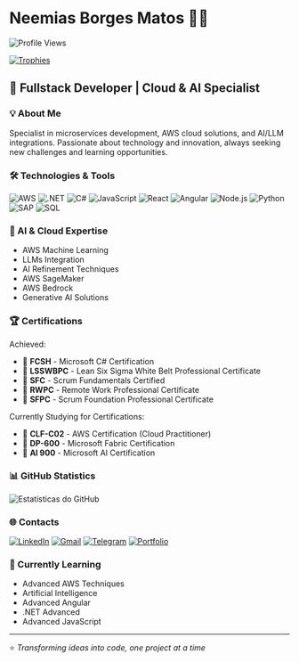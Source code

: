 # Neemias Borges Matos 👨‍💻

![Profile Views](https://komarev.com/ghpvc/?username=Neemoasb&color=0e75b6&style=flat-square)

[![Trophies](https://github-profile-trophy.vercel.app/?username=NeemiasBorges&theme=onedark&column=4&margin-w=15&margin-h=15&no-frame=true&title=MultiLanguage,Commits,Experience,Repositories)](https://github.com/ryo-ma/github-profile-trophy)

## 🚀 Fullstack Developer | Cloud & AI Specialist

### 💡 About Me
Specialist in microservices development, AWS cloud solutions, and AI/LLM integrations. Passionate about technology and innovation, always seeking new challenges and learning opportunities.

### 🛠️ Technologies & Tools
![AWS](https://img.shields.io/badge/Amazon_AWS-232F3E?style=for-the-badge&logo=amazon-aws&logoColor=white)
![.NET](https://img.shields.io/badge/.NET-512BD4?style=for-the-badge&logo=dotnet&logoColor=white)
![C#](https://img.shields.io/badge/C%23-239120?style=for-the-badge&logo=c-sharp&logoColor=white)
![JavaScript](https://img.shields.io/badge/JavaScript-F7DF1E?style=for-the-badge&logo=javascript&logoColor=black)
![React](https://img.shields.io/badge/React-20232A?style=for-the-badge&logo=react&logoColor=61DAFB)
![Angular](https://img.shields.io/badge/Angular-DD0031?style=for-the-badge&logo=angular&logoColor=white)
![Node.js](https://img.shields.io/badge/Node.js-43853D?style=for-the-badge&logo=node.js&logoColor=white)
![Python](https://img.shields.io/badge/Python-3776AB?style=for-the-badge&logo=python&logoColor=white)
![SAP](https://img.shields.io/badge/SAP-0FAAFF?style=for-the-badge&logo=sap&logoColor=white)
![SQL](https://img.shields.io/badge/SQL-4479A1?style=for-the-badge&logo=sql&logoColor=white)

### 🧠 AI & Cloud Expertise
- AWS Machine Learning
- LLMs Integration
- AI Refinement Techniques
- AWS SageMaker
- AWS Bedrock
- Generative AI Solutions

### 🏆 Certifications
Achieved:
- 🔹 **FCSH** - Microsoft C# Certification
- 🔹 **LSSWBPC** - Lean Six Sigma White Belt Professional Certificate
- 🔹 **SFC** - Scrum Fundamentals Certified
- 🔹 **RWPC** - Remote Work Professional Certificate
- 🔹 **SFPC** - Scrum Foundation Professional Certificate

Currently Studying for Certifications:
- 🔸 **CLF-C02** - AWS Certification (Cloud Practitioner)
- 🔸 **DP-600** - Microsoft Fabric Certification
- 🔸 **AI 900** - Microsoft AI Certification

### 📊 GitHub Statistics
![Estatísticas do GitHub](https://github-readme-stats.vercel.app/api?username=NeemiasBorges&theme=radical&show_icons=true)

### 🌐 Contacts
[![LinkedIn](https://img.shields.io/badge/LinkedIn-0077B5?style=for-the-badge&logo=linkedin&logoColor=white)](https://www.linkedin.com/in/neemias-borges/)
[![Gmail](https://img.shields.io/badge/Gmail-D14836?style=for-the-badge&logo=gmail&logoColor=white)](mailto:neemiasb.dev@gmail.com)
[![Telegram](https://img.shields.io/badge/Telegram-2CA5E0?style=for-the-badge&logo=telegram&logoColor=white)](https://t.me/+ajambfnc06xiODJh/)
[![Portfolio](https://img.shields.io/badge/Portfolio-000000?style=for-the-badge&logo=About.me&logoColor=white)](https://neemiasborges.github.io/portfolio/)

### 🌱 Currently Learning
- Advanced AWS Techniques
- Artificial Intelligence
- Advanced Angular
- .NET Advanced
- Advanced JavaScript

---
⭐ *Transforming ideas into code, one project at a time*
